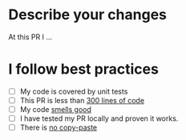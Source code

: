 # Describe your changes 

At this PR I ... 

# I follow best practices 

- [ ] My code is covered by unit tests 
- [ ] This PR is less than [300 lines of code](https://www.atlassian.com/blog/git/written-unwritten-guide-pull-requests)
- [ ] My code [smells good](https://en.wikipedia.org/wiki/Code_smell) 
- [ ] I have tested my PR locally and proven it works. 
- [ ] There is [no copy-paste](https://en.wikipedia.org/wiki/Don%27t_repeat_yourself)
